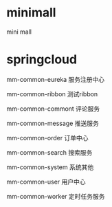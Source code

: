 # minimall
mini mall

# springcloud

mm-common-eureka 服务注册中心

mm-common-ribbon 测试ribbon

mm-common-commont 评论服务

mm-common-message 推送服务

mm-common-order 订单中心

mm-common-search 搜索服务

mm-common-system 系统其他

mm-common-user 用户中心

mm-common-worker 定时任务服务
